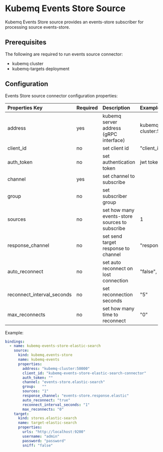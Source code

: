 # Kubemq Events Store Source

Kubemq Events Store source provides an events-store subscriber for processing source events-store.

## Prerequisites
The following are required to run events source connector:

- kubemq cluster
- kubemq-targets deployment


## Configuration

Events Store source connector configuration properties:

| Properties Key             | Required | Description                           | Example            |
|:---------------------------|:---------|:--------------------------------------|:-------------------|
| address                    | yes      | kubemq server address (gRPC interface) | kubemq-cluster:50000 |
| client_id                  | no       | set client id                         | "client_id"        |
| auth_token                 | no       | set authentication token              | jwt token          |
| channel                    | yes      | set channel to subscribe              |                    |
| group                      | no       | set subscriber group                  |                    |
| sources                    | no       | set how many events-store sources to subscribe              |    1            |
| response_channel             | no       | set send target response to channel   | "response.channel" |
| auto_reconnect             | no       | set auto reconnect on lost connection | "false", "true"    |
| reconnect_interval_seconds | no       | set reconnection seconds              | "5"                |
| max_reconnects             | no       | set how many time to reconnect        | "0"                |






Example:

```yaml
bindings:
  - name: kubemq-events-store-elastic-search
    source:
      kind: kubemq.events-store
      name: kubemq-events
      properties:
        address: "kubemq-cluster:50000"
        client_id: "kubemq-events-store-elastic-search-connector"
        auth_token: ""
        channel: "events-store.elastic-search"
        group:   ""
        sources: "1"
        response_channel: "events-store.response.elastic"
        auto_reconnect: "true"
        reconnect_interval_seconds: "1"
        max_reconnects: "0"
    target:
      kind: stores.elastic-search
      name: target-elastic-search
      properties:
        urls: "http://localhost:9200"
        username: "admin"
        password: "password"
        sniff: "false"
```
